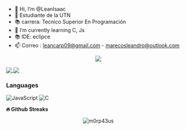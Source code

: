 - 👋 Hi, I’m @LeanIsaac
- 👀 Estudiante de la UTN
- 📚 carrera: Tecnico Superior En Programación
- 🌱 I’m currently learning C, Js 
- 📚 IDE: eclipce
- 📫 Correo : leancarp09@gmail.com - marecosleandro@outlook.com

<!---
LeanIsaac/LeanIsaac is a ✨ special ✨ repository because its `README.md` (this file) appears on your GitHub profile.
You can click the Preview link to take a look at your changes.
--->
<p align='center'>
    <img src="https://i0.wp.com/cinde.es/blog/wp-content/uploads/2017/10/giphy.gif?resize=500%2C281">
</p>

<a href="https://github-readme-stats.vercel.app/api?username=m0rp43us&count_private=true&show_icons=true&theme=chartreuse-dark">
  <img align="center" src="https://github-readme-stats.vercel.app/api?username=m0rp43us&bg_color=30,e96443,904e95&title_color=fff&text_color=fff" />
</a>
<a href="https://github.com/m0rp43us">
  <img align="center" src="https://github-readme-stats.vercel.app/api/top-langs/?username=m0rp43us&bg_color=30,e96443,904e95&title_color=fff&text_color=fff" />
</a>


### Languages

![JavaScript](https://img.shields.io/badge/-JavaScript-000?&logo=JavaScript)
![C](https://img.shields.io/badge/-C-000?&logo=C)



<b>🔥 Github Streaks</b>
<p align="center"><img src="https://github-readme-streak-stats.herokuapp.com/?user=m0rp43us&theme=black-ice&hide_border=true&stroke=0000&background=0D1117&ring=e05397&fire=e05397&currStreakLabel=e05397&bg_color=30,e96443,904e95&title_color=fff&text_color=fff" alt="m0rp43us" /></p>

